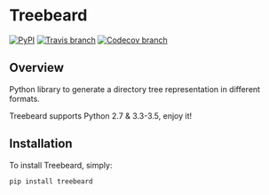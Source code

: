 # Treebeard
[![PyPI](https://img.shields.io/pypi/v/treebeard.svg)](https://pypi.python.org/pypi/treebeard/0.1.0)
[![Travis branch](https://img.shields.io/travis/muriloviana/treebeard/master.svg)](https://travis-ci.org/muriloviana/treebeard)
[![Codecov branch](https://img.shields.io/codecov/c/github/muriloviana/treebeard/master.svg)](https://codecov.io/gh/muriloviana/treebeard)

## Overview

Python library to generate a directory tree representation in different formats.

Treebeard supports Python 2.7 & 3.3-3.5, enjoy it!

## Installation

To install Treebeard, simply:

    pip install treebeard
